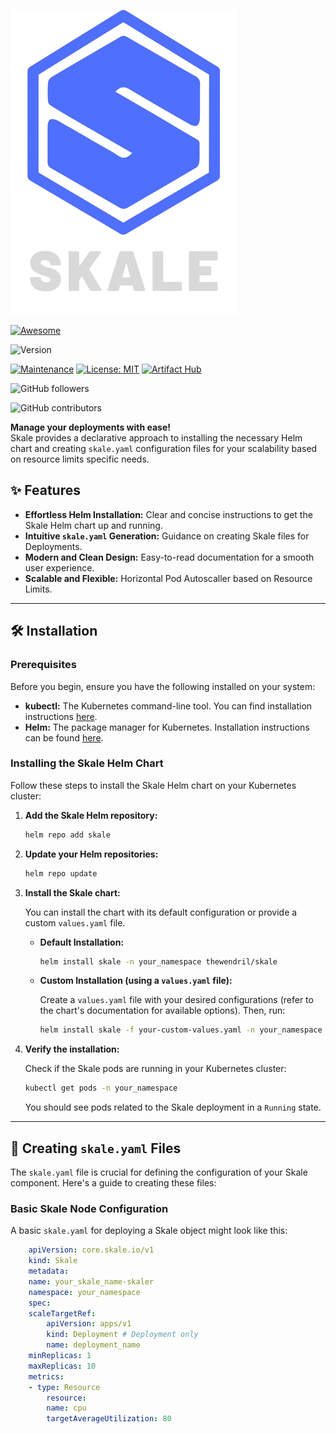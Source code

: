 
![Skale Logo Placeholder](logo_w_name-.png)

[![Awesome](https://cdn.jsdelivr.net/gh/sindresorhus/awesome@latest/media/badge.svg)](https://github.com/sindresorhus/awesome)

![Version](https://img.shields.io/badge/version-v0.1.0-blue)

[![Maintenance](https://img.shields.io/badge/Maintained%3F-yes-green.svg)](https://GitHub.com/your-username/your-repo/graphs/commit-activity)
[![License: MIT](https://img.shields.io/badge/License-MIT-yellow.svg)](https://opensource.org/licenses/MIT)
[![Artifact Hub](https://img.shields.io/endpoint?url=https://artifacthub.io/badge/repository/skale)](https://artifacthub.io/packages/search?repo=skale)

![GitHub followers](https://img.shields.io/github/followers/TheWendril)

![GitHub contributors](https://img.shields.io/github/contributors/TheWendril/Skale)


**Manage your deployments with ease!**  
Skale provides a declarative approach to installing the necessary Helm chart and creating `skale.yaml` configuration files for your scalability based on resource limits specific needs.


## ✨ Features

* **Effortless Helm Installation:** Clear and concise instructions to get the Skale Helm chart up and running.
* **Intuitive `skale.yaml` Generation:** Guidance on creating Skale files for Deployments.
* **Modern and Clean Design:** Easy-to-read documentation for a smooth user experience.
* **Scalable and Flexible:** Horizontal Pod Autoscaller based on Resource Limits.

---

## 🛠️ Installation

### Prerequisites

Before you begin, ensure you have the following installed on your system:

* **kubectl:** The Kubernetes command-line tool. You can find installation instructions [here](https://kubernetes.io/docs/tasks/tools/).
* **Helm:** The package manager for Kubernetes. Installation instructions can be found [here](https://helm.sh/docs/intro/install/).

### Installing the Skale Helm Chart

Follow these steps to install the Skale Helm chart on your Kubernetes cluster:

1.  **Add the Skale Helm repository:**

    ```bash
    helm repo add skale
    ```

2.  **Update your Helm repositories:**

    ```bash
    helm repo update
    ```

3.  **Install the Skale chart:**

    You can install the chart with its default configuration or provide a custom `values.yaml` file.

    * **Default Installation:**

        ```bash
        helm install skale -n your_namespace thewendril/skale
        ```

    * **Custom Installation (using a `values.yaml` file):**

        Create a `values.yaml` file with your desired configurations (refer to the chart's documentation for available options). Then, run:

        ```bash
        helm install skale -f your-custom-values.yaml -n your_namespace thewendril/skale 
        ```

4.  **Verify the installation:**

    Check if the Skale pods are running in your Kubernetes cluster:

    ```bash
    kubectl get pods -n your_namespace 
    ```

    You should see pods related to the Skale deployment in a `Running` state.

---

## 📄 Creating `skale.yaml` Files

The `skale.yaml` file is crucial for defining the configuration of your Skale component. Here's a guide to creating these files:

### Basic Skale Node Configuration

A basic `skale.yaml` for deploying a Skale object might look like this:

```yaml
    apiVersion: core.skale.io/v1
    kind: Skale
    metadata:
    name: your_skale_name-skaler
    namespace: your_namespace
    spec:
    scaleTargetRef:
        apiVersion: apps/v1
        kind: Deployment # Deployment only
        name: deployment_name
    minReplicas: 1
    maxReplicas: 10
    metrics:
    - type: Resource
        resource: 
        name: cpu
        targetAverageUtilization: 80
```